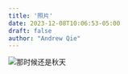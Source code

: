 ```yaml
---
title: '照片'
date: 2023-12-08T10:06:53-05:00
draft: false
author: "Andrew Qie"
---
```


![那时候还是秋天](https://live.staticflickr.com/65535/53385455460_3bf7006c73_k.jpg)